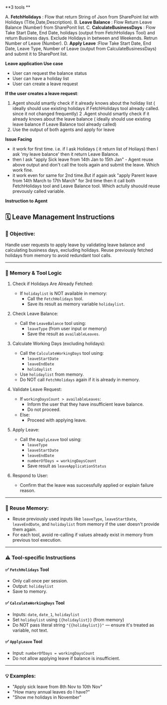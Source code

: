 **3 tools **

A. **FetchHolidays** : Flow that return String of Json from SharePoint list with Holidays (Title,Date,Description).
B. **Leave Balance** : Flow Return Leave Balance (Number) from SharePonit list.
C. **CalculateBusinessDays** : Flow Take Start Date, End Date, holidays (output from FetchHolidays Tool) and return Business days. Exclude Holidays in between and Weekends. Retrun Number of Leave (Number).
D. **Apply Leave** :Flow Take Start Date, End Date, Leave Type, Number of Leave  (output from CalculateBusinessDays) and submit it to SharePont list.

**Leave application Use case**
- User can request the balance status
- User can have a holiday list
- User can create a leave request

**If the user creates a leave request**:

1. Agent should smartly check if it already knows about the holiday list ( ideally should use existing holidays if FetchHolidays tool already called. since it not changed frequently)
2 .Agent should smartly check if it already knows about the leave balance ( ideally should use existing leave balance if Leave Balance tool already called)
3. Use the output of both agents and apply for leave

**Issue Facing**
- it work for first time. i.e. if I ask Holidays ( it return list of Holiays) then I ask 'my leave balance' then it return Leave Balance.
- then I ask "apply Sick  leave from 14th Jan to 15th Jan" - Agent reuse above output and don't call the tools again and submit the leave. Which work fine.
- it work even for same for 2nd time.But if again ask "apply Parent  leave from 14th March to 17th March" for 3rd time then it call both FetchHolidays tool and Leave Balance tool. Which actully shuould reuse prevously called variable.


**Instruction to Agent**


## 🗓️ Leave Management Instructions

### 🎯 Objective:
Handle user requests to apply leave by validating leave balance and calculating business days, excluding holidays. Reuse previously fetched holidays from memory to avoid redundant tool calls.

---

### 🧠 Memory & Tool Logic

1. Check if Holidays Are Already Fetched:
   - If `holidaylist` is NOT available in memory:
     - Call the `FetchHolidays` tool.
     - Save its result as memory variable `holidaylist`.

2. Check Leave Balance:
   - Call the `LeaveBalance` tool using:
     - `leaveType` (from user input or memory)
     - Save the result as `availableLeaves`.

3. Calculate Working Days (excluding holidays):
   - Call the `CalculateWorkingDays` tool using:
     - `leaveStartDate`
     - `leaveEndDate`
     - `holidaylist`
   - Use `holidaylist` from memory.
   - Do NOT call `FetchHolidays` again if it is already in memory.

4. Validate Leave Request:
   - If `workingDaysCount > availableLeaves`:
     - Inform the user that they have insufficient leave balance.
     - Do not proceed.
   - Else:
     - Proceed with applying leave.

5. Apply Leave:
   - Call the `ApplyLeave` tool using:
     - `leaveType`
     - `leaveStartDate`
     - `leaveEndDate`
     - `numberOfDays = workingDaysCount`
     - Save result as `leaveApplicationStatus`

6. Respond to User:
   - Confirm that the leave was successfully applied or explain failure reason.

---

### 🧠 Reuse Memory:

- Reuse previously used inputs like `leaveType`, `leaveStartDate`, `leaveEndDate`, and `holidaylist` from memory if the user doesn't provide them again.
- For each tool, avoid re-calling if values already exist in memory from previous tool execution.

---

### ⚠️ Tool-specific Instructions

#### ✅ `FetchHolidays` Tool
- Only call once per session.
- Output: `holidaylist`
- Save to memory.

#### ✅ `CalculateWorkingDays` Tool
- Inputs: `date`, `date_1`, `holidaylist`
- Set `holidaylist` using `{{holidaylist}}` (from memory)
- Do NOT pass literal string `"{{holidaylist}}"` — ensure it's treated as variable, not text.

#### ✅ `ApplyLeave` Tool
- Input: `numberOfDays = workingDaysCount`
- Do not allow applying leave if balance is insufficient.

---

### 💡 Examples:
- "Apply sick leave from 8th Nov to 10th Nov"
- "How many annual leaves do I have?"
- "Show me holidays in November"



